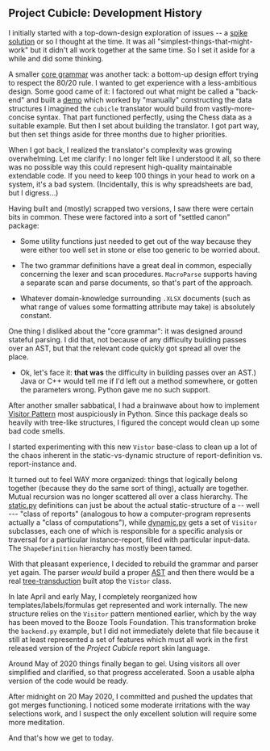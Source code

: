 ## Project Cubicle: Development History

I initially started with a top-down-design exploration of issues --
a [spike solution](../src/spike_solution)
or so I thought at the time. It was all
"simplest-things-that-might-work" but it
didn't all work together at the same time.
So I set it aside for a while and did some thinking.

A smaller [core grammar](../src/cubicle/old_grammar.md) was another tack: a
bottom-up design effort trying to respect the 80/20 rule. I wanted to get
experience with a less-ambitious design. Some good came of it:
I factored out what might be called a "back-end" and built
a [demo](../examples/backend.py)
which worked by "manually" constructing the data structures I imagined the
`cubicle` translator would build from vastly-more-concise syntax. That part
functioned perfectly, using the Chess data as a suitable example. But then
I set about building the translator. I got part way, but then set things aside
for three months due to higher priorities.

When I got back, I realized the translator's complexity was growing
overwhelming. Let me clarify: I no longer felt like I understood it
all, so there was no possible way this could represent high-quality
maintainable extendable code. If you need to keep 100 things in your
head to work on a system, it's a bad system. (Incidentally, this is
why spreadsheets are bad, but I digress...)

Having built and (mostly) scrapped two versions, I saw there were
certain bits in common. These were factored into a sort of
"settled canon" package:

* Some utility functions just needed to get out of the way because they
were either too well set in stone or else too generic to be worried about.

* The two grammar definitions have a great deal in common, especially concerning
the lexer and scan procedures. `MacroParse` supports having a separate scan and
parse documents, so that's part of the approach.

* Whatever domain-knowledge surrounding `.XLSX` documents (such as what range
of values some formatting attribute may take) is absolutely constant.

One thing I disliked about the "core grammar": it was designed around
stateful parsing. I did that, not because of any difficulty building passes
over an AST, but that the relevant code quickly got spread all over the place.

* Ok, let's face it: **that was** the difficulty in building passes over an AST.)
Java or C++ would tell me if I'd left out a method somewhere, or gotten the
parameters wrong. Python gave me no such support.

After another smaller sabbatical, I had a brainwave about how to implement
[Visitor Pattern](https://en.wikipedia.org/wiki/Visitor_pattern)
most auspiciously in Python. Since this package deals so heavily with tree-like
structures, I figured the concept would clean up some bad code smells.

I started experimenting with this new `Vistor` base-class to clean up
a lot of the chaos inherent in the static-vs-dynamic structure of
report-definition vs. report-instance and.

It turned out to feel WAY more organized: things that logically belong
together (because they do the same sort of thing), actually are together.
Mutual recursion was no longer scattered all over a class hierarchy.
The [static.py](../src/cubicle/static.py) definitions can just be about
the actual static-structure of a -- well --- "class of reports" (analogous to
how a computer-program represents actually a "class of computations"), while
[dynamic.py](../src/cubicle/dynamic.py) gets a set of `Visitor` subclasses,
each one of which is responsible for a specific analysis or traversal for
a particular instance-report, filled with particular input-data.
The `ShapeDefinition` hierarchy has mostly been tamed.

With that pleasant experience, I decided to rebuild the grammar and parser
yet again. The parser *would* build a proper [AST](../src/cubicle/AST.py)
and then there would be a real
[tree-transduction](https://en.wikipedia.org/wiki/Tree_transducer)
built atop the `Vistor` class.

In late April and early May, I completely reorganized how
templates/labels/formulas get represented and work internally.
The new structure relies on the `Visitor` pattern mentioned earlier,
which by the way has been moved to the Booze Tools Foundation.
This transformation broke the `backend.py` example, but I did not
immediately delete that file because it still at least represented
a set of features which must all work in the first released version
of the *Project Cubicle* report skin language.

Around May of 2020 things finally began to gel. Using visitors all over
simplified and clarified, so that progress accelerated. Soon a usable
alpha version of the code would be ready.

After midnight on 20 May 2020, I committed and pushed the updates that
got merges functioning. I noticed some moderate irritations with
the way selections work, and I suspect the only excellent solution
will require some more meditation.

And that's how we get to today.
